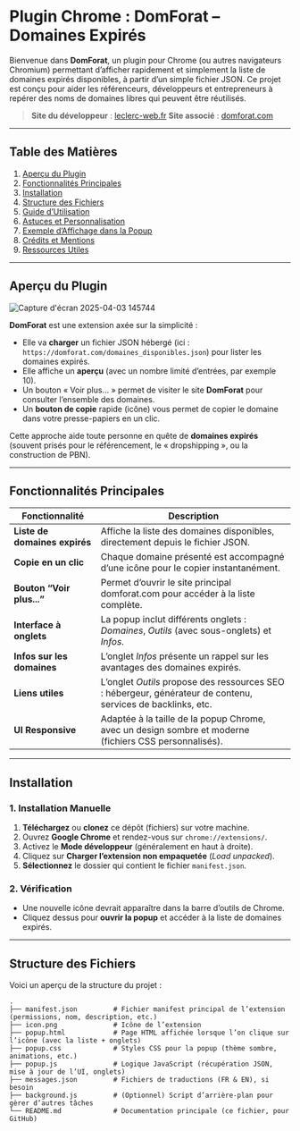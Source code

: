 # Plugin Chrome : DomForat – Domaines Expirés

Bienvenue dans **DomForat**, un plugin pour Chrome (ou autres navigateurs Chromium) permettant d’afficher rapidement et simplement la liste de domaines expirés disponibles, à partir d’un simple fichier JSON. Ce projet est conçu pour aider les référenceurs, développeurs et entrepreneurs à repérer des noms de domaines libres qui peuvent être réutilisés.

> **Site du développeur** : [leclerc-web.fr](https://leclerc-web.fr/)
> **Site associé** : [domforat.com](https://domforat.com/)

---

## Table des Matières
1. [Aperçu du Plugin](#aperçu-du-plugin)
2. [Fonctionnalités Principales](#fonctionnalités-principales)
3. [Installation](#installation)
4. [Structure des Fichiers](#structure-des-fichiers)
5. [Guide d’Utilisation](#guide-dutilisation)
6. [Astuces et Personnalisation](#astuces-et-personnalisation)
7. [Exemple d’Affichage dans la Popup](#exemple-daffichage-dans-la-popup)
8. [Crédits et Mentions](#crédits-et-mentions)
9. [Ressources Utiles](#ressources-utiles)

---

## Aperçu du Plugin

![Capture d'écran 2025-04-03 145744](https://github.com/user-attachments/assets/5cc07fa3-1acc-4c49-8ef2-6bf4dab015ed)


**DomForat** est une extension axée sur la simplicité :
- Elle va **charger** un fichier JSON hébergé (ici : `https://domforat.com/domaines_disponibles.json`) pour lister les domaines expirés.
- Elle affiche un **aperçu** (avec un nombre limité d’entrées, par exemple 10).
- Un bouton « Voir plus... » permet de visiter le site **DomForat** pour consulter l’ensemble des domaines.
- Un **bouton de copie** rapide (icône) vous permet de copier le domaine dans votre presse-papiers en un clic.

Cette approche aide toute personne en quête de **domaines expirés** (souvent prisés pour le référencement, le « dropshipping », ou la construction de PBN).

---

## Fonctionnalités Principales

| Fonctionnalité                  | Description                                                                                                          |
|--------------------------------|----------------------------------------------------------------------------------------------------------------------|
| **Liste de domaines expirés**  | Affiche la liste des domaines disponibles, directement depuis le fichier JSON.                                       |
| **Copie en un clic**           | Chaque domaine présenté est accompagné d’une icône pour le copier instantanément.                                    |
| **Bouton “Voir plus...”**      | Permet d’ouvrir le site principal domforat.com pour accéder à la liste complète.                                     |
| **Interface à onglets**        | La popup inclut différents onglets : *Domaines*, *Outils* (avec sous-onglets) et *Infos*.                            |
| **Infos sur les domaines**     | L’onglet *Infos* présente un rappel sur les avantages des domaines expirés.                                          |
| **Liens utiles**               | L’onglet *Outils* propose des ressources SEO : hébergeur, générateur de contenu, services de backlinks, etc.        |
| **UI Responsive**              | Adaptée à la taille de la popup Chrome, avec un design sombre et moderne (fichiers CSS personnalisés).               |

---

## Installation

### 1. Installation Manuelle
1. **Téléchargez** ou **clonez** ce dépôt (fichiers) sur votre machine.
2. Ouvrez **Google Chrome** et rendez-vous sur `chrome://extensions/`.
3. Activez le **Mode développeur** (généralement en haut à droite).
4. Cliquez sur **Charger l’extension non empaquetée** (*Load unpacked*).
5. **Sélectionnez** le dossier qui contient le fichier `manifest.json`.

### 2. Vérification
- Une nouvelle icône devrait apparaître dans la barre d’outils de Chrome.
- Cliquez dessus pour **ouvrir la popup** et accéder à la liste de domaines expirés.

---

## Structure des Fichiers

Voici un aperçu de la structure du projet :

```plaintext
.
├── manifest.json         # Fichier manifest principal de l’extension (permissions, nom, description, etc.)
├── icon.png              # Icône de l’extension
├── popup.html            # Page HTML affichée lorsque l’on clique sur l’icône (avec la liste + onglets)
├── popup.css             # Styles CSS pour la popup (thème sombre, animations, etc.)
├── popup.js              # Logique JavaScript (récupération JSON, mise à jour de l’UI, onglets)
├── messages.json         # Fichiers de traductions (FR & EN), si besoin
├── background.js         # (Optionnel) Script d’arrière-plan pour gèrer d’autres tâches
└── README.md             # Documentation principale (ce fichier, pour GitHub)
